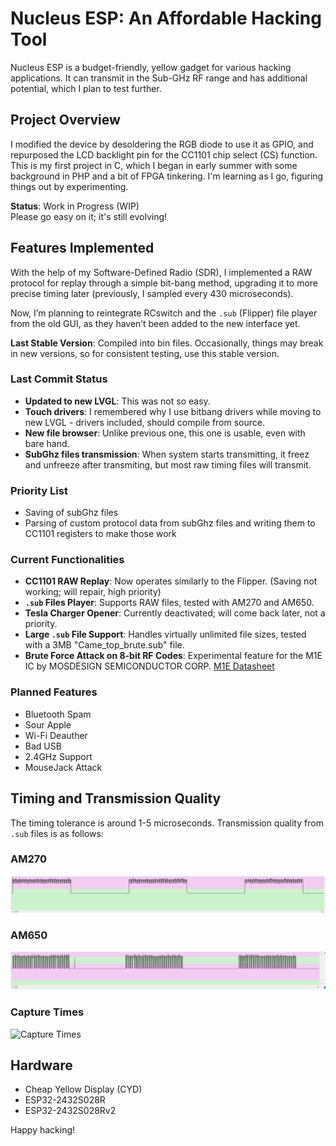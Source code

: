 # Nucleus ESP: An Affordable Hacking Tool

Nucleus ESP is a budget-friendly, yellow gadget for various hacking applications. It can transmit in the Sub-GHz RF range and has additional potential, which I plan to test further.

## Project Overview

I modified the device by desoldering the RGB diode to use it as GPIO, and repurposed the LCD backlight pin for the CC1101 chip select (CS) function.  
This is my first project in C, which I began in early summer with some background in PHP and a bit of FPGA tinkering. I'm learning as I go, figuring things out by experimenting.

**Status**: Work in Progress (WIP)  
Please go easy on it; it's still evolving!

## Features Implemented

With the help of my Software-Defined Radio (SDR), I implemented a RAW protocol for replay through a simple bit-bang method, upgrading it to more precise timing later (previously, I sampled every 430 microseconds).

Now, I’m planning to reintegrate RCswitch and the `.sub` (Flipper) file player from the old GUI, as they haven’t been added to the new interface yet.

**Last Stable Version**: Compiled into bin files. Occasionally, things may break in new versions, so for consistent testing, use this stable version.

### Last Commit Status
- **Updated to new LVGL**: This was not so easy.  
- **Touch drivers**: I remembered why I use bitbang drivers while moving to new LVGL - drivers included, should compile from source.  
- **New file browser**: Unlike previous one, this one is usable, even with bare hand.  
- **SubGhz files transmission**: When system starts transmitting, it freez and unfreeze after transmiting, but most raw timing files will transmit.

### Priority List
- Saving of subGhz files  
- Parsing of custom protocol data from subGhz files and writing them to CC1101 registers to make those work

### Current Functionalities
- **CC1101 RAW Replay**: Now operates similarly to the Flipper. (Saving not working; will repair, high priority)  
- **`.sub` Files Player**: Supports RAW files, tested with AM270 and AM650.  
- **Tesla Charger Opener**: Currently deactivated; will come back later, not a priority.  
- **Large `.sub` File Support**: Handles virtually unlimited file sizes, tested with a 3MB "Came_top_brute.sub" file.  
- **Brute Force Attack on 8-bit RF Codes**: Experimental feature for the M1E IC by MOSDESIGN SEMICONDUCTOR CORP. [M1E Datasheet](https://www.cika.com/soporte/Information/Semiconductores/CIencoder-decoder/M1E-MOSDESIGN.pdf)

### Planned Features
- Bluetooth Spam  
- Sour Apple  
- Wi-Fi Deauther  
- Bad USB  
- 2.4GHz Support  
- MouseJack Attack  

## Timing and Transmission Quality

The timing tolerance is around 1-5 microseconds. Transmission quality from `.sub` files is as follows:

### AM270
![AM270 Transmission](https://github.com/GthiN89/NucleusESP32/blob/main/images/AM270.PNG)

### AM650
![AM650 Transmission](https://github.com/GthiN89/NucleusESP32/blob/main/images/AM650.PNG)

### Capture Times
![Capture Times](https://github.com/GthiN89/NucleusESP32/blob/main/images/capture%20times.bmp)

## Hardware
- Cheap Yellow Display (CYD)  
- ESP32-2432S028R  
- ESP32-2432S028Rv2  

Happy hacking!
